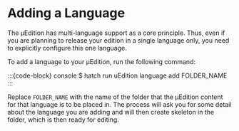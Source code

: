 # Adding a Language

The μEdition has multi-language support as a core principle. Thus, even if you are planning to release your edition in
a single language only, you need to explicitly configure this one language.

To add a language to your μEdition, run the following command:

:::{code-block} console
$ hatch run uEdition language add FOLDER_NAME
:::

Replace `FOLDER_NAME` with the name of the folder that the μEdition content for that language is to be placed in. The
process will ask you for some detail about the language you are adding and will then create skeleton in the folder,
which is then ready for editing.
